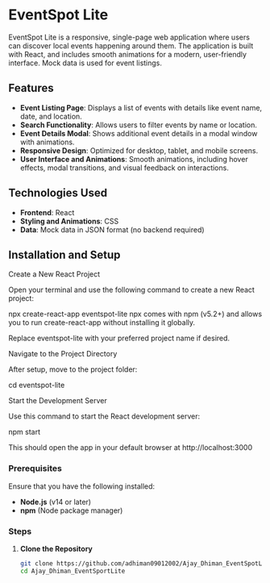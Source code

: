 # EventSpot Lite

EventSpot Lite is a responsive, single-page web application where users can discover local events happening around them. The application is built with React, and includes smooth animations for a modern, user-friendly interface. Mock data is used for event listings.

## Features

- **Event Listing Page**: Displays a list of events with details like event name, date, and location.
- **Search Functionality**: Allows users to filter events by name or location.
- **Event Details Modal**: Shows additional event details in a modal window with animations.
- **Responsive Design**: Optimized for desktop, tablet, and mobile screens.
- **User Interface and Animations**: Smooth animations, including hover effects, modal transitions, and visual feedback on interactions.

## Technologies Used

- **Frontend**: React
- **Styling and Animations**: CSS 
- **Data**: Mock data in JSON format (no backend required)

## Installation and Setup

Create a New React Project

Open your terminal and use the following command to create a new React project:


npx create-react-app eventspot-lite
npx comes with npm (v5.2+) and allows you to run create-react-app without installing it globally.

Replace eventspot-lite with your preferred project name if desired.

Navigate to the Project Directory

After setup, move to the project folder:

cd eventspot-lite

Start the Development Server

Use this command to start the React development server:


npm start


This should open the app in your default browser at http://localhost:3000

### Prerequisites

Ensure that you have the following installed:
- **Node.js** (v14 or later)
- **npm** (Node package manager)

### Steps

1. **Clone the Repository**

   ```bash
   git clone https://github.com/adhiman09012002/Ajay_Dhiman_EventSpotLite.git
   cd Ajay_Dhiman_EventSportLite
